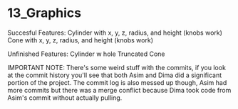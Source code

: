 # 13_Graphics

Succesful Features:
Cylinder with x, y, z, radius, and height (knobs work)
Cone with x, y, z, radius, and height (knobs work)

Unfinished Features:
Cylinder w hole
Truncated Cone

IMPORTANT NOTE: There's some weird stuff with the commits, if you look at the commit history you'll see that both Asim and Dima did a significant portion of the project. The commit log is also messed up though, Asim had more commits but there was a merge conflict because Dima took code from Asim's commit without actually pulling.